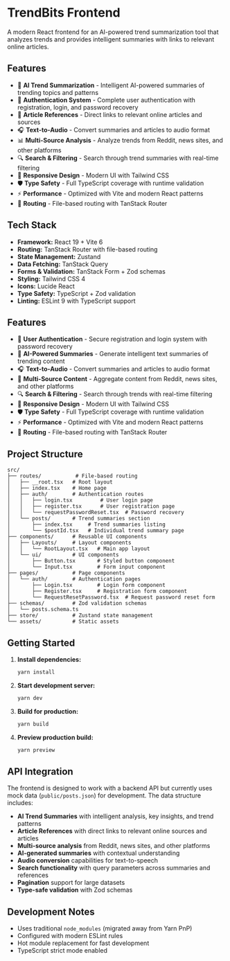 # TrendBits Frontend

A modern React frontend for an AI-powered trend summarization tool that analyzes trends and provides intelligent summaries with links to relevant online articles.

## Features

- 🤖 **AI Trend Summarization** - Intelligent AI-powered summaries of trending topics and patterns
- 🔐 **Authentication System** - Complete user authentication with registration, login, and password recovery
- 🔗 **Article References** - Direct links to relevant online articles and sources
- 🎧 **Text-to-Audio** - Convert summaries and articles to audio format
- 📊 **Multi-Source Analysis** - Analyze trends from Reddit, news sites, and other platforms
- 🔍 **Search & Filtering** - Search through trend summaries with real-time filtering
- 📱 **Responsive Design** - Modern UI with Tailwind CSS
- 🛡️ **Type Safety** - Full TypeScript coverage with runtime validation
- ⚡ **Performance** - Optimized with Vite and modern React patterns
- 🧭 **Routing** - File-based routing with TanStack Router

## Tech Stack

- **Framework:** React 19 + Vite 6
- **Routing:** TanStack Router with file-based routing
- **State Management:** Zustand
- **Data Fetching:** TanStack Query
- **Forms & Validation:** TanStack Form + Zod schemas
- **Styling:** Tailwind CSS 4
- **Icons:** Lucide React
- **Type Safety:** TypeScript + Zod validation
- **Linting:** ESLint 9 with TypeScript support

## Features

- 🔐 **User Authentication** - Secure registration and login system with password recovery
- 🤖 **AI-Powered Summaries** - Generate intelligent text summaries of trending content
- 🎧 **Text-to-Audio** - Convert summaries and articles to audio format
- 📰 **Multi-Source Content** - Aggregate content from Reddit, news sites, and other platforms
- 🔍 **Search & Filtering** - Search through trends with real-time filtering
- 📱 **Responsive Design** - Modern UI with Tailwind CSS
- 🛡️ **Type Safety** - Full TypeScript coverage with runtime validation
- ⚡ **Performance** - Optimized with Vite and modern React patterns
- 🧭 **Routing** - File-based routing with TanStack Router

## Project Structure

```
src/
├── routes/           # File-based routing
│   ├── __root.tsx   # Root layout
│   ├── index.tsx    # Home page
│   ├── auth/        # Authentication routes
│   │   ├── login.tsx         # User login page
│   │   ├── register.tsx      # User registration page
│   │   └── requestPasswordReset.tsx  # Password recovery
│   └── posts/       # Trend summaries section
│       ├── index.tsx     # Trend summaries listing
│       └── $postId.tsx   # Individual trend summary page
├── components/      # Reusable UI components
│   ├── Layouts/     # Layout components
│   │   └── RootLayout.tsx   # Main app layout
│   └── ui/          # UI components
│       ├── Button.tsx       # Styled button component
│       └── Input.tsx        # Form input component
├── pages/           # Page components
│   └── auth/        # Authentication pages
│       ├── Login.tsx        # Login form component
│       ├── Register.tsx     # Registration form component
│       └── RequestResetPassword.tsx  # Request password reset form
├── schemas/         # Zod validation schemas
│   └── posts.schema.ts
├── store/           # Zustand state management
└── assets/          # Static assets
```

## Getting Started

1. **Install dependencies:**
   ```bash
   yarn install
   ```

2. **Start development server:**
   ```bash
   yarn dev
   ```

3. **Build for production:**
   ```bash
   yarn build
   ```

4. **Preview production build:**
   ```bash
   yarn preview
   ```

## API Integration

The frontend is designed to work with a backend API but currently uses mock data (`public/posts.json`) for development. The data structure includes:

- **AI Trend Summaries** with intelligent analysis, key insights, and trend patterns
- **Article References** with direct links to relevant online sources and articles
- **Multi-source analysis** from Reddit, news sites, and other platforms
- **AI-generated summaries** with contextual understanding
- **Audio conversion** capabilities for text-to-speech
- **Search functionality** with query parameters across summaries and references
- **Pagination** support for large datasets
- **Type-safe validation** with Zod schemas

## Development Notes

- Uses traditional `node_modules` (migrated away from Yarn PnP)
- Configured with modern ESLint rules
- Hot module replacement for fast development
- TypeScript strict mode enabled
